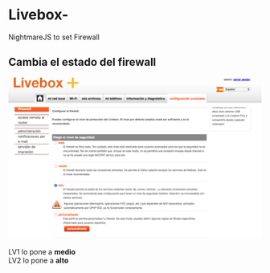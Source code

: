 # Livebox-
NightmareJS to set Firewall
## Cambia el estado del firewall  
![Firewall](https://github.com/manviny/Livebox-/blob/master/Firewall.png "Firewall")

LV1 lo pone a **medio**  
LV2 lo pone a **alto**  

